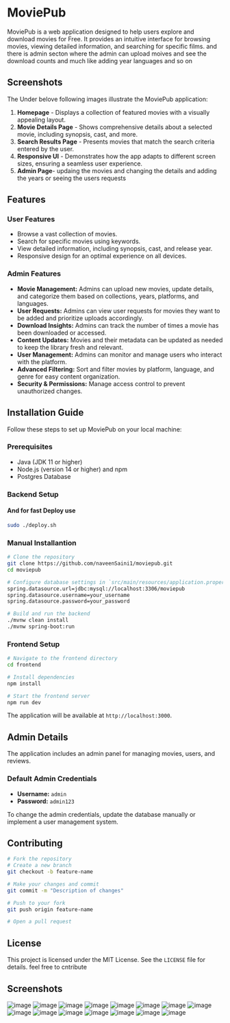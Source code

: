 # MoviePub

MoviePub is a web application designed to help users explore and download movies for Free. It provides an intuitive interface for browsing movies, viewing detailed information, and searching for specific films. and there is admin secton where the admin can upload moives and see the download counts and much like adding year languages and so on

## Screenshots

The Under belove following images illustrate the MoviePub application:

1. **Homepage** - Displays a collection of featured movies with a visually appealing layout.
2. **Movie Details Page** - Shows comprehensive details about a selected movie, including synopsis, cast, and more.
3. **Search Results Page** - Presents movies that match the search criteria entered by the user.
4. **Responsive UI** - Demonstrates how the app adapts to different screen sizes, ensuring a seamless user experience.
5. **Admin Page**- updaing the movies and changing the details and adding the years or seeing the users requests

## Features

### User Features
- Browse a vast collection of movies.
- Search for specific movies using keywords.
- View detailed information, including synopsis, cast, and release year.
- Responsive design for an optimal experience on all devices.

### Admin Features
- **Movie Management:** Admins can upload new movies, update details, and categorize them based on collections, years, platforms, and languages.
- **User Requests:** Admins can view user requests for movies they want to be added and prioritize uploads accordingly.
- **Download Insights:** Admins can track the number of times a movie has been downloaded or accessed.
- **Content Updates:** Movies and their metadata can be updated as needed to keep the library fresh and relevant.
- **User Management:** Admins can monitor and manage users who interact with the platform.
- **Advanced Filtering:** Sort and filter movies by platform, language, and genre for easy content organization.
- **Security & Permissions:** Manage access control to prevent unauthorized changes.

## Installation Guide

Follow these steps to set up MoviePub on your local machine:

### Prerequisites

- Java (JDK 11 or higher)
- Node.js (version 14 or higher) and npm
- Postgres Database

### Backend Setup

#### And for fast Deploy use 
```sh
sudo ./deploy.sh
```
### Manual Installantion 

```sh
# Clone the repository
git clone https://github.com/naveenSaini1/moviepub.git
cd moviepub

# Configure database settings in `src/main/resources/application.properties`
spring.datasource.url=jdbc:mysql://localhost:3306/moviepub
spring.datasource.username=your_username
spring.datasource.password=your_password

# Build and run the backend
./mvnw clean install
./mvnw spring-boot:run
```

### Frontend Setup

```sh
# Navigate to the frontend directory
cd frontend

# Install dependencies
npm install

# Start the frontend server
npm run dev
```


The application will be available at `http://localhost:3000`.

## Admin Details

The application includes an admin panel for managing movies, users, and reviews.

### Default Admin Credentials

- **Username:** `admin`
- **Password:** `admin123`

To change the admin credentials, update the database manually or implement a user management system.

## Contributing

```sh
# Fork the repository
# Create a new branch
git checkout -b feature-name

# Make your changes and commit
git commit -m "Description of changes"

# Push to your fork
git push origin feature-name

# Open a pull request
```

## License

This project is licensed under the MIT License. See the `LICENSE` file for details.
feel free to cntribute


## Screenshots
![image](https://github.com/user-attachments/assets/37f3acdc-03bf-499c-819b-16116ce52f78)
![image](https://github.com/user-attachments/assets/67756d40-3253-4ba7-92d2-9d9cc6708311)
![image](https://github.com/user-attachments/assets/947ea6fd-4b1b-40eb-866c-5f10e4141d19)
![image](https://github.com/user-attachments/assets/de414b2e-9117-42bf-8786-3aa85f17d76a)
![image](https://github.com/user-attachments/assets/9ac45821-29ab-4ab5-80aa-8930229d4334)
![image](https://github.com/user-attachments/assets/5adbad62-7ce9-420b-854b-e0a4c46fb89f)
![image](https://github.com/user-attachments/assets/ea515dfd-6d55-457e-8aa1-2730a9aa18d3)
![image](https://github.com/user-attachments/assets/87eb3dad-3aa6-4b83-b55c-2215f3e92c49)
![image](https://github.com/user-attachments/assets/558af2db-a6f0-4169-9a25-57044dff594c)
![image](https://github.com/user-attachments/assets/0413f374-c326-4969-a993-7708cea6b23f)
![image](https://github.com/user-attachments/assets/58ae8a8e-2ccb-4c51-8a91-0ed21742a7a5)
![image](https://github.com/user-attachments/assets/aae2093d-51d4-4cbb-bca9-ccec1d75edd8)
![image](https://github.com/user-attachments/assets/a6ea0651-2822-426c-8cce-832001f40631)
![image](https://github.com/user-attachments/assets/5e8b9085-9007-4279-a8ed-95bf9fe781a3)
![image](https://github.com/user-attachments/assets/86d1a167-76e4-49c3-a2cd-2244ab0722b5)












